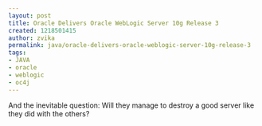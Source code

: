 ```yaml
---
layout: post
title: Oracle Delivers Oracle WebLogic Server 10g Release 3
created: 1218501415
author: zvika
permalink: java/oracle-delivers-oracle-weblogic-server-10g-release-3
tags:
- JAVA
- oracle
- weblogic
- oc4j
---
```

And the inevitable question: Will they manage to destroy a good server like they did with the others?


